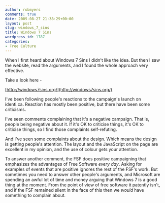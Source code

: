 ```yaml
---
author: robmyers
comments: true
date: 2009-08-27 21:38:29+00:00
layout: post
slug: windows_7_sins
title: Windows 7 Sins
wordpress_id: 1787
categories:
- Free Culture
---
```


When I first heard about Windows 7 Sins I didn't like the idea. But then I saw the website, read the arguments, and I found the whole approach very effective.  
  
Take a look here -   
  
[http://windows7sins.org/](http://windows7sins.org/)  
  
I've been following people's reactions to the campaign's launch on identi.ca. Reaction has mostly been positive, but there have been some criticisms.  
  
I've seen comments complaining that it's a negative campaign. That is, people being negative about it. If it's OK to criticise things, it's OK to criticise things, so I find those complaints self-refuting.  
  
And I've seen some complaints
about the design. Which means the design is getting people's attention. The layout and the JavaScript on the page are excellent in my opinion, and the use of colour gets your attention.  
  
To answer another comment, the FSF does positive campaigning that emphasizes the advantages of Free Software _every day_. Asking for examples of events that are positive ignores the rest of the FSF's work. But sometimes you need to answer other people's arguments, and Microsoft are spending an awful lot of time and money arguing that Windows 7 is a good thing at the moment. From the point of view of free software it patently isn't, and if the FSF remained silent in the face of this then we _would_ have something to complain about.  


